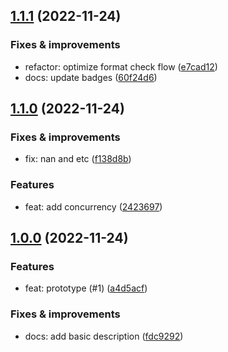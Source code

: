 ## [1.1.1](https://github.com/qiwi/paralint/compare/v1.1.0...v1.1.1) (2022-11-24)

### Fixes & improvements
* refactor: optimize format check flow ([e7cad12](https://github.com/qiwi/paralint/commit/e7cad129866ad244a69d715b7f3f951f54b82a37))
* docs: update badges ([60f24d6](https://github.com/qiwi/paralint/commit/60f24d66fba0e593638c83e5e3d4faa26848661a))

## [1.1.0](https://github.com/qiwi/paralint/compare/v1.0.0...v1.1.0) (2022-11-24)

### Fixes & improvements
* fix: nan and etc ([f138d8b](https://github.com/qiwi/paralint/commit/f138d8b457f1902f9122f301cec9504a95806165))

### Features
* feat: add concurrency ([2423697](https://github.com/qiwi/paralint/commit/2423697efd60ee9aae23b696a24f0f71644c4116))

## [1.0.0](https://github.com/qiwi/paralint/compare/undefined...v1.0.0) (2022-11-24)

### Features
* feat: prototype (#1) ([a4d5acf](https://github.com/qiwi/paralint/commit/a4d5acf33b1d348df1f4e60838b79d4584191e4d))

### Fixes & improvements
* docs: add basic description ([fdc9292](https://github.com/qiwi/paralint/commit/fdc9292968641b31ce92781f3faf06908971434c))
